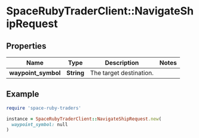 # SpaceRubyTraderClient::NavigateShipRequest

## Properties

| Name | Type | Description | Notes |
| ---- | ---- | ----------- | ----- |
| **waypoint_symbol** | **String** | The target destination. |  |

## Example

```ruby
require 'space-ruby-traders'

instance = SpaceRubyTraderClient::NavigateShipRequest.new(
  waypoint_symbol: null
)
```

